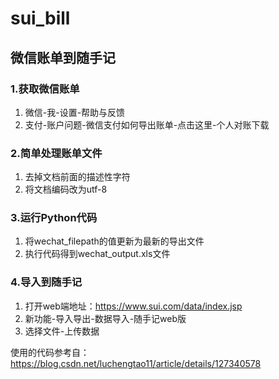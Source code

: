 # sui_bill

## 微信账单到随手记

### 1.获取微信账单
1. 微信-我-设置-帮助与反馈
2. 支付-账户问题-微信支付如何导出账单-点击这里-个人对账下载

### 2.简单处理账单文件
1. 去掉文档前面的描述性字符
2. 将文档编码改为utf-8

### 3.运行Python代码
1. 将wechat_filepath的值更新为最新的导出文件
2. 执行代码得到wechat_output.xls文件

### 4.导入到随手记
1. 打开web端地址：https://www.sui.com/data/index.jsp
2. 新功能-导入导出-数据导入-随手记web版
3. 选择文件-上传数据

使用的代码参考自：https://blog.csdn.net/luchengtao11/article/details/127340578
